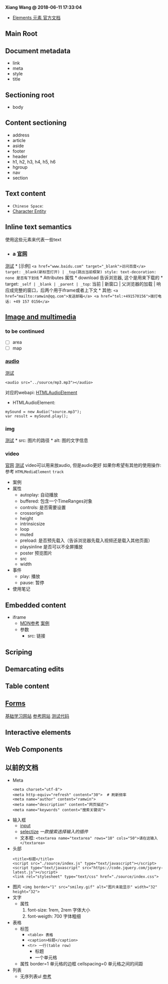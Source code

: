 **Xiang Wang @ 2018-06-11 17:33:04**

* [Elements 元素 官方文档](https://developer.mozilla.org/en-US/docs/Web/HTML/Element)

## Main Root
## Document metadata
* link
* meta
* style
* title

## Sectioning root
* body

## Content sectioning
* address
* article
* aside
* footer
* header
* h1, h2, h3, h4, h5, h6
* hgroup
* nav
* section

## Text content
* `Chinese Space`: `　`
* [Character Entity](https://developer.mozilla.org/en-US/docs/Glossary/Entity)

## Inline text semantics
使用这些元素来代表一些text
* ### a [官网](https://developer.mozilla.org/en-US/docs/Web/HTML/Element/a)
[测试](./test/a.html)
    * [示例]
    ```
    <a href="www.baidu.com" target="_blank">访问百度</a>
        target: _blank(新标签打开) | _top(跳出当前框架)
    style: text-decoration: none 是否有下划线
    ```
    * Attributes 属性
        * download 告诉浏览器, 这个是用来下载的
        * target: `_self | _blank | _parent | _top`: 当前 | 新窗口 | 父浏览器的加载 | 响应成完整的窗口，后两个用于iframe或者上下文
    * 其他:
        ```
        <a href="mailto:ramwin@qq.com">发送邮箱</a>
        <a href="tel:+491570156">拨打电话: +49 157 0156</a>
        ```

## [Image and multimedia](https://developer.mozilla.org/en-US/docs/Web/HTML/Element#Image_and_multimedia)
### to be continued
* [ ] area
* [ ] map

### [audio](https://developer.mozilla.org/en-US/docs/Web/HTML/Element/audio)
[测试](test/audio.html)
```
<audio src="../source/mp3.mp3"></audio>
```
对应的webapi: [HTMLAudioElement](https://developer.mozilla.org/en-US/docs/Web/API/HTMLAudioElement)
* HTMLAudioElement:
```
mySound = new Audio("source.mp3");
var result = mySound.play();
```

### img
[测试](test/img.html)
    * src: 图片的路径
    * alt: 图的文字信息
### video
[官网](https://developer.mozilla.org/en-US/docs/Web/HTML/Element/video)
[测试](./test/video.html)
video可以用来放audio, 但是audio更好
如果你希望有其他的使用操作: 参考 `HTMLMediaElement` `track`
* 案例
* 属性
    * autoplay: 自动播放
    * buffered: 包含一个TimeRanges对象
    * controls: 是否需要设置
    * crossorigin
    * height
    * intrinsicsize
    * loop
    * muted
    * preload: 是否预先载入（告诉浏览器先载入视频还是载入其他页面）
    * playsinline 是否可以不全屏播放
    * poster 预览图片
    * src
    * width
* 事件
    * play: 播放
    * pause: 暂停
* 使用笔记

## Embedded content
* iframe
    * [MDN参考](https://developer.mozilla.org/en-US/docs/Web/HTML/Element/iframe) [案例](./iframe.html)
    * 参数
        * src: 链接
## Scriping
## Demarcating edits
## Table content
## [Forms](./form.md)
[基础学习网站](https://developer.mozilla.org/en-US/docs/Learn/HTML/Forms)
[参考网站](https://developer.mozilla.org/en-US/docs/Web/HTML/Element/form)
[测试代码](./test/form.html)

## Interactive elements
## Web Components


## 以前的文档
* Meta
    ```
    <meta charset="utf-8">
    <meta http-equiv="refresh" content="30">  # 刷新频率
    <meta name="author" content="ramwin">
    <meta name="description" content="网页描述">
    <meta name="keywords" content="搜索关键词">
    ```
* 输入框
    * [input](./input.md)
    * [selectize](http://selectize.github.io/selectize.js/) *一款搜索选择输入的插件*
    * 文本框: `<textarea name="textarea" rows="10" cols="50">请在这输入</textarea>`
* 头部
    ```
    <title>标题</title>
    <script src="./source/index.js" type="text/javascript"></script>
    <script type="text/javascript" src="https://code.jquery.com/jquery-latest.js"></script>
    <link rel="stylesheet" type="text/css" href="./source/index.css">
    ```
* 图片
    `<img border="1" src="smiley.gif" alt="图片未能显示" width="32" height="32">`
* 文字
    * 属性
        1. font-size: 1rem, 2rem  字体大小
        2. font-weigth: 700 字体粗细
* 表格
    * 标签
        * `<table> 表格`
        * `<caption>标题</caption>`
        * `<tr> 一行(table row)`
            * <th> 标题
            * <td> 一个单元格
    * 属性
        border=1 单元格的边框
        cellspacing=0 单元格之间的间距
* 列表
    * 无序列表ul
        [参考](https://developer.mozilla.org/zh-CN/docs/Web/HTML/Element/ul)

